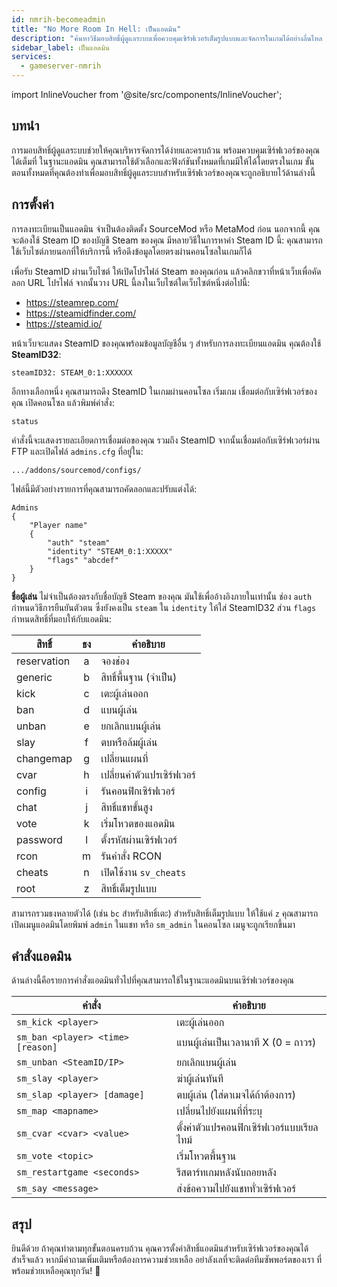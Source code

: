 ```yaml
---
id: nmrih-becomeadmin
title: "No More Room In Hell: เป็นแอดมิน"
description: "ค้นหาวิธีมอบสิทธิ์ผู้ดูแลระบบเพื่อควบคุมเซิร์ฟเวอร์เต็มรูปแบบและจัดการในเกมได้อย่างลื่นไหล → เรียนรู้เพิ่มเติมตอนนี้"
sidebar_label: เป็นแอดมิน
services:
  - gameserver-nmrih
---
```


import InlineVoucher from '@site/src/components/InlineVoucher';



## บทนำ

การมอบสิทธิ์ผู้ดูแลระบบช่วยให้คุณบริหารจัดการได้ง่ายและครบถ้วน พร้อมควบคุมเซิร์ฟเวอร์ของคุณได้เต็มที่ ในฐานะแอดมิน คุณสามารถใช้ตัวเลือกและฟังก์ชันทั้งหมดที่เกมมีให้ได้โดยตรงในเกม ขั้นตอนทั้งหมดที่คุณต้องทำเพื่อมอบสิทธิ์ผู้ดูแลระบบสำหรับเซิร์ฟเวอร์ของคุณจะถูกอธิบายไว้ด้านล่างนี้

<InlineVoucher />



## การตั้งค่า

การลงทะเบียนเป็นแอดมิน จำเป็นต้องติดตั้ง SourceMod หรือ MetaMod ก่อน นอกจากนี้ คุณจะต้องใช้ Steam ID ของบัญชี Steam ของคุณ มีหลายวิธีในการหาค่า Steam ID นี้: คุณสามารถใช้เว็บไซต์ภายนอกที่ให้บริการนี้ หรือดึงข้อมูลโดยตรงผ่านคอนโซลในเกมก็ได้


เพื่อรับ SteamID ผ่านเว็บไซต์ ให้เปิดโปรไฟล์ Steam ของคุณก่อน แล้วคลิกขวาที่หน้าเว็บเพื่อคัดลอก URL โปรไฟล์ จากนั้นวาง URL นี้ลงในเว็บไซต์ใดเว็บไซต์หนึ่งต่อไปนี้:

- https://steamrep.com/
- https://steamidfinder.com/
- https://steamid.io/

หน้าเว็บจะแสดง SteamID ของคุณพร้อมข้อมูลบัญชีอื่น ๆ สำหรับการลงทะเบียนแอดมิน คุณต้องใช้ **SteamID32**:

```
steamID32: STEAM_0:1:XXXXXX
```

อีกทางเลือกหนึ่ง คุณสามารถดึง SteamID ในเกมผ่านคอนโซล เริ่มเกม เชื่อมต่อกับเซิร์ฟเวอร์ของคุณ เปิดคอนโซล แล้วพิมพ์คำสั่ง:

```
status
```

คำสั่งนี้จะแสดงรายละเอียดการเชื่อมต่อของคุณ รวมถึง SteamID จากนั้นเชื่อมต่อกับเซิร์ฟเวอร์ผ่าน FTP และเปิดไฟล์ `admins.cfg` ที่อยู่ใน:

```
.../addons/sourcemod/configs/
```

ไฟล์นี้มีตัวอย่างรายการที่คุณสามารถคัดลอกและปรับแต่งได้:

```
Admins
{
	"Player name"
	{
		"auth" "steam"
		"identity" "STEAM_0:1:XXXXX"
		"flags" "abcdef"
	}
}
```

**ชื่อผู้เล่น** ไม่จำเป็นต้องตรงกับชื่อบัญชี Steam ของคุณ มันใช้เพื่ออ้างอิงภายในเท่านั้น ช่อง `auth` กำหนดวิธีการยืนยันตัวตน ซึ่งยังคงเป็น `steam` ใน `identity` ให้ใส่ SteamID32 ส่วน `flags` กำหนดสิทธิ์ที่มอบให้กับแอดมิน:

| สิทธิ์       | ธง | คำอธิบาย                  |
|-------------|:----:|---------------------------|
| reservation | a    | จองช่อง                   |
| generic     | b    | สิทธิ์พื้นฐาน (จำเป็น)     |
| kick        | c    | เตะผู้เล่นออก             |
| ban         | d    | แบนผู้เล่น                |
| unban       | e    | ยกเลิกแบนผู้เล่น          |
| slay        | f    | ตบหรือล้มผู้เล่น         |
| changemap   | g    | เปลี่ยนแผนที่             |
| cvar        | h    | เปลี่ยนค่าตัวแปรเซิร์ฟเวอร์ |
| config      | i    | รันคอนฟิกเซิร์ฟเวอร์     |
| chat        | j    | สิทธิ์แชทขั้นสูง         |
| vote        | k    | เริ่มโหวตของแอดมิน       |
| password    | l    | ตั้งรหัสผ่านเซิร์ฟเวอร์  |
| rcon        | m    | รันคำสั่ง RCON            |
| cheats      | n    | เปิดใช้งาน `sv_cheats`    |
| root        | z    | สิทธิ์เต็มรูปแบบ          |

สามารถรวมธงหลายตัวได้ (เช่น `bc` สำหรับสิทธิ์เตะ) สำหรับสิทธิ์เต็มรูปแบบ ให้ใช้แค่ `z` คุณสามารถเปิดเมนูแอดมินโดยพิมพ์ `admin` ในแชท หรือ `sm_admin` ในคอนโซล เมนูจะถูกเรียกขึ้นมา



## คำสั่งแอดมิน

ด้านล่างนี้คือรายการคำสั่งแอดมินทั่วไปที่คุณสามารถใช้ในฐานะแอดมินบนเซิร์ฟเวอร์ของคุณ

| คำสั่ง                           | คำอธิบาย                                   |
| --------------------------------- | ------------------------------------------- |
| `sm_kick <player>`                | เตะผู้เล่นออก                              |
| `sm_ban <player> <time> [reason]` | แบนผู้เล่นเป็นเวลานาที X (0 = ถาวร)       |
| `sm_unban <SteamID/IP>`           | ยกเลิกแบนผู้เล่น                          |
| `sm_slay <player>`                | ฆ่าผู้เล่นทันที                           |
| `sm_slap <player> [damage]`       | ตบผู้เล่น (ใส่ดาเมจได้ถ้าต้องการ)         |
| `sm_map <mapname>`                | เปลี่ยนไปยังแผนที่ที่ระบุ                  |
| `sm_cvar <cvar> <value>`          | ตั้งค่าตัวแปรคอนฟิกเซิร์ฟเวอร์แบบเรียลไทม์ |
| `sm_vote <topic>`                 | เริ่มโหวตพื้นฐาน                          |
| `sm_restartgame <seconds>`        | รีสตาร์ทเกมหลังนับถอยหลัง                 |
| `sm_say <message>`                | ส่งข้อความไปยังแชททั่วเซิร์ฟเวอร์         |



## สรุป

ยินดีด้วย ถ้าคุณทำตามทุกขั้นตอนครบถ้วน คุณควรตั้งค่าสิทธิ์แอดมินสำหรับเซิร์ฟเวอร์ของคุณได้สำเร็จแล้ว หากมีคำถามเพิ่มเติมหรือต้องการความช่วยเหลือ อย่าลังเลที่จะติดต่อทีมซัพพอร์ตของเรา ที่พร้อมช่วยเหลือคุณทุกวัน! 🙂

<InlineVoucher />